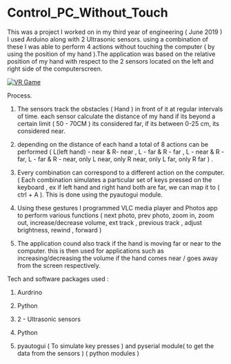 # Control_PC_Without_Touch
This was a project I worked on in my third year of engineering ( June 2019 ) I used Arduino along with 2 Ultrasonic sensors. using a combination of these I was able to perform 4 actions without touching the computer ( by using the position of my hand ).The application was based on the relative position of my hand with respect to the 2 sensors located on the left and right side of the computerscreen. 


[![VR Game](http://img.youtube.com/vi/7Ow-aXys7FY/0.jpg)](http://www.youtube.com/watch?v=7Ow-aXys7FY&ab_channel=SuyashMehraE "SLP VR Game Using Unity")

Process. 

1. The sensors track the obstacles ( Hand ) in front of it at regular intervals of time. each sensor calculate the distance of my hand if its beyond a certain limit ( 50 - 70CM ) its considered far, if its between 0-25 cm, its considered near.

2. depending on the distance of each hand a total of 8 actions can be performed ( L(left hand) - near & R- near , L - far & R - far , L - near & R - far, L - far & R - near, only L  near, only R near, only L far, only R far ) . 

3. Every combination can correspond to a different action on the computer. ( Each combination simulates a particular set of keys pressed on the keyboard , ex if left hand and right hand both are far, we can map it to ( ctrl + A ). This is done using the pyautogui module. 

4. Using these gestures I programmed VLC media player and Photos app to perform various functions ( next photo, prev photo, zoom in, zoom out, increase/decrease volume, ext track , previous track , adjust brightness, rewind , forward )

5. The application cound also track if the hand is moving far or near to the computer. this is then used for applications such as increasing/decreasing the volume if the hand comes near / goes away from the screen respectively. 

Tech and software packages used : 

1. Aurdrino

2. Python

3. 2 - Ultrasonic sensors

4. Python

5. pyautogui ( To simulate key presses ) and pyserial module( to get the data from the sensors ) ( python modules ) 
